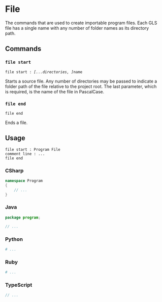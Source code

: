# File

The commands that are used to create importable program files.
Each GLS file has a single name with any number of folder names as its directory path.

## Commands

### `file start`

`file start : `*`[...directories, ]`*`name`

Starts a source file.
Any number of directories may be passed to indicate a folder path of the file relative to the project root.
The last parameter, which is required, is the name of the file in PascalCase.

### `file end`

`file end`

Ends a file.


## Usage

```
file start : Program File
comment line : ...
file end
```

### CSharp

```csharp
namespace Program
{
    // ...
}
```

### Java

```java
package program;

// ...
```

### Python

```python
# ...
```

### Ruby

```ruby
# ...
```

### TypeScript

```typescript
// ...
```
